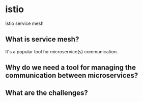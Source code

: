 # istio
Istio service mesh

## What is service mesh?
It's a popular tool for microservice(s) communication.

## Why do we need a tool for managing the communication between microservices?

## What are the challenges?
